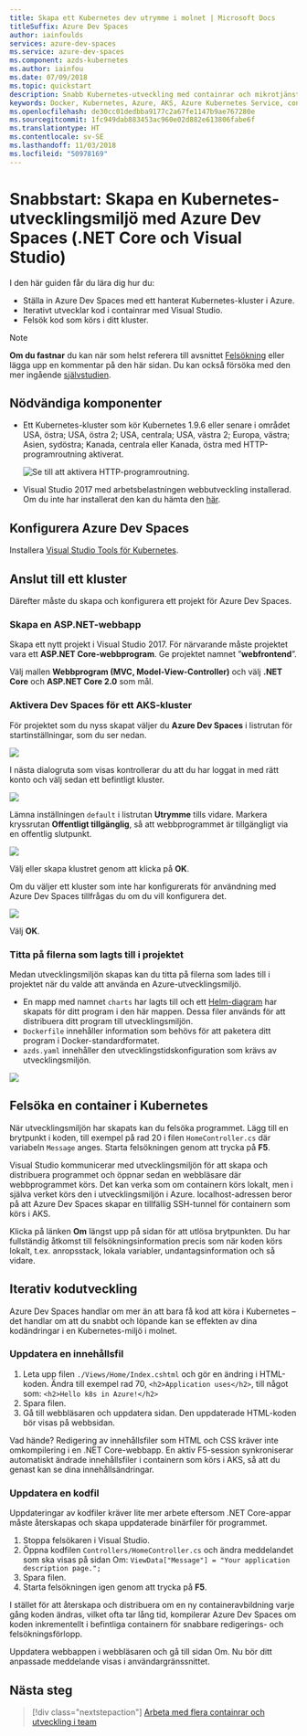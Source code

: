 ```yaml
---
title: Skapa ett Kubernetes dev utrymme i molnet | Microsoft Docs
titleSuffix: Azure Dev Spaces
author: iainfoulds
services: azure-dev-spaces
ms.service: azure-dev-spaces
ms.component: azds-kubernetes
ms.author: iainfou
ms.date: 07/09/2018
ms.topic: quickstart
description: Snabb Kubernetes-utveckling med containrar och mikrotjänster i Azure
keywords: Docker, Kubernetes, Azure, AKS, Azure Kubernetes Service, containers
ms.openlocfilehash: de30cc01dedbba9177c2a67fe1147b9ae767280e
ms.sourcegitcommit: 1fc949dab883453ac960e02d882e613806fabe6f
ms.translationtype: HT
ms.contentlocale: sv-SE
ms.lasthandoff: 11/03/2018
ms.locfileid: "50978169"
---
```

# <a name="quickstart-create-a-kubernetes-dev-space-with-azure-dev-spaces-net-core-and-visual-studio"></a>Snabbstart: Skapa en Kubernetes-utvecklingsmiljö med Azure Dev Spaces (.NET Core och Visual Studio)

I den här guiden får du lära dig hur du:

- Ställa in Azure Dev Spaces med ett hanterat Kubernetes-kluster i Azure.
- Iterativt utvecklar kod i containrar med Visual Studio.
- Felsök kod som körs i ditt kluster.

> [!Note]
> **Om du fastnar** du kan när som helst referera till avsnittet [Felsökning](troubleshooting.md) eller lägga upp en kommentar på den här sidan. Du kan också försöka med den mer ingående [självstudien](get-started-netcore-visualstudio.md).

## <a name="prerequisites"></a>Nödvändiga komponenter

- Ett Kubernetes-kluster som kör Kubernetes 1.9.6 eller senare i området USA, östra; USA, östra 2; USA, centrala; USA, västra 2; Europa, västra; Asien, sydöstra; Kanada, centrala eller Kanada, östra med HTTP-programroutning aktiverat.

  ![Se till att aktivera HTTP-programroutning.](media/common/Kubernetes-Create-Cluster-3.PNG)

- Visual Studio 2017 med arbetsbelastningen webbutveckling installerad. Om du inte har installerat den kan du hämta den [här](https://aka.ms/vsdownload?utm_source=mscom&utm_campaign=msdocs).

## <a name="set-up-azure-dev-spaces"></a>Konfigurera Azure Dev Spaces

Installera [Visual Studio Tools för Kubernetes](https://aka.ms/get-vsk8stools).

## <a name="connect-to-a-cluster"></a>Anslut till ett kluster

Därefter måste du skapa och konfigurera ett projekt för Azure Dev Spaces.

### <a name="create-an-aspnet-web-app"></a>Skapa en ASP.NET-webbapp

Skapa ett nytt projekt i Visual Studio 2017. För närvarande måste projektet vara ett **ASP.NET Core-webbprogram**. Ge projektet namnet ”**webfrontend**”.

Välj mallen **Webbprogram (MVC, Model-View-Controller)** och välj **.NET Core** och **ASP.NET Core 2.0** som mål.

### <a name="enable-dev-spaces-for-an-aks-cluster"></a>Aktivera Dev Spaces för ett AKS-kluster

För projektet som du nyss skapat väljer du **Azure Dev Spaces** i listrutan för startinställningar, som du ser nedan.

![](media/get-started-netcore-visualstudio/LaunchSettings.png)

I nästa dialogruta som visas kontrollerar du att du har loggat in med rätt konto och välj sedan ett befintligt kluster.

![](media/get-started-netcore-visualstudio/Azure-Dev-Spaces-Dialog.png)

Lämna inställningen `default` i listrutan **Utrymme** tills vidare. Markera kryssrutan **Offentligt tillgänglig**, så att webbprogrammet är tillgängligt via en offentlig slutpunkt.

![](media/get-started-netcore-visualstudio/Azure-Dev-Spaces-Dialog2.png)

Välj eller skapa klustret genom att klicka på **OK**.

Om du väljer ett kluster som inte har konfigurerats för användning med Azure Dev Spaces tillfrågas du om du vill konfigurera det.

![](media/get-started-netcore-visualstudio/Add-Azure-Dev-Spaces-Resource.png)

Välj **OK**. 

### <a name="look-at-the-files-added-to-project"></a>Titta på filerna som lagts till i projektet
Medan utvecklingsmiljön skapas kan du titta på filerna som lades till i projektet när du valde att använda en Azure-utvecklingsmiljö.

- En mapp med namnet `charts` har lagts till och ett [Helm-diagram](https://docs.helm.sh) har skapats för ditt program i den här mappen. Dessa filer används för att distribuera ditt program till utvecklingsmiljön.
- `Dockerfile` innehåller information som behövs för att paketera ditt program i Docker-standardformatet.
- `azds.yaml` innehåller den utvecklingstidskonfiguration som krävs av utvecklingsmiljön.

![](media/get-started-netcore-visualstudio/ProjectFiles.png)

## <a name="debug-a-container-in-kubernetes"></a>Felsöka en container i Kubernetes
När utvecklingsmiljön har skapats kan du felsöka programmet. Lägg till en brytpunkt i koden, till exempel på rad 20 i filen `HomeController.cs` där variabeln `Message` anges. Starta felsökningen genom att trycka på **F5**. 

Visual Studio kommunicerar med utvecklingsmiljön för att skapa och distribuera programmet och öppnar sedan en webbläsare där webbprogrammet körs. Det kan verka som om containern körs lokalt, men i själva verket körs den i utvecklingsmiljön i Azure. localhost-adressen beror på att Azure Dev Spaces skapar en tillfällig SSH-tunnel för containern som körs i AKS.

Klicka på länken **Om** längst upp på sidan för att utlösa brytpunkten. Du har fullständig åtkomst till felsökningsinformation precis som när koden körs lokalt, t.ex. anropsstack, lokala variabler, undantagsinformation och så vidare.


## <a name="iteratively-develop-code"></a>Iterativ kodutveckling

Azure Dev Spaces handlar om mer än att bara få kod att köra i Kubernetes – det handlar om att du snabbt och löpande kan se effekten av dina kodändringar i en Kubernetes-miljö i molnet.

### <a name="update-a-content-file"></a>Uppdatera en innehållsfil
1. Leta upp filen `./Views/Home/Index.cshtml` och gör en ändring i HTML-koden. Ändra till exempel rad 70, `<h2>Application uses</h2>`, till något som: `<h2>Hello k8s in Azure!</h2>`
1. Spara filen.
1. Gå till webbläsaren och uppdatera sidan. Den uppdaterade HTML-koden bör visas på webbsidan.

Vad hände? Redigering av innehållsfiler som HTML och CSS kräver inte omkompilering i en .NET Core-webbapp. En aktiv F5-session synkroniserar automatiskt ändrade innehållsfiler i containern som körs i AKS, så att du genast kan se dina innehållsändringar.

### <a name="update-a-code-file"></a>Uppdatera en kodfil
Uppdateringar av kodfiler kräver lite mer arbete eftersom .NET Core-appar måste återskapas och skapa uppdaterade binärfiler för programmet.

1. Stoppa felsökaren i Visual Studio.
1. Öppna kodfilen `Controllers/HomeController.cs` och ändra meddelandet som ska visas på sidan Om: `ViewData["Message"] = "Your application description page.";`
1. Spara filen.
1. Starta felsökningen igen genom att trycka på **F5**. 

I stället för att återskapa och distribuera om en ny containeravbildning varje gång koden ändras, vilket ofta tar lång tid, kompilerar Azure Dev Spaces om koden inkrementellt i befintliga containern för snabbare redigerings- och felsökningsförlopp.

Uppdatera webbappen i webbläsaren och gå till sidan Om. Nu bör ditt anpassade meddelande visas i användargränssnittet.


## <a name="next-steps"></a>Nästa steg

> [!div class="nextstepaction"]
> [Arbeta med flera containrar och utveckling i team](team-development-netcore-visualstudio.md)
